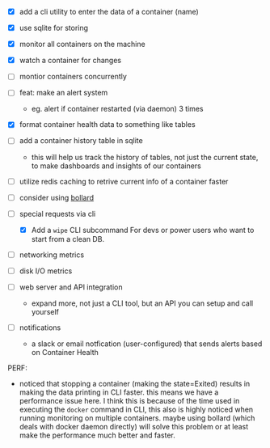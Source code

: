 - [x] add a cli utility to enter the data of a container (name)
- [x] use sqlite for storing

- [x] monitor all containers on the machine
- [x] watch a container for changes
- [ ] montior containers concurrently
- [ ] feat: make an alert system
    - eg. alert if container restarted (via daemon) 3 times
- [x] format container health data to something like tables
- [ ] add a container history table in sqlite
    - this will help us track the history of tables, not just the current state, to make dashboards and insights of our containers
- [ ] utilize redis caching to retrive current info of a container faster
- [ ] consider using [bollard](https://docs.rs/bollard/latest/bollard/)

- [ ] special requests via cli
    - [x] Add a `wipe` CLI subcommand For devs or power users who want to start from a clean DB.


- [ ] networking metrics
- [ ] disk I/O metrics

- [ ] web server and API integration
    - expand more, not just a CLI tool, but an API you can setup and call yourself

- [ ] notifications
    - a slack or email notfication (user-configured) that sends alerts based on Container Health

PERF:
- noticed that stopping a container (making the state=Exited) results in making the data printing in CLI faster. this means we have a performance issue here. I think this is because of the time used in executing the `docker` command in CLI, this also is highly noticed when running monitoring on multiple containers. maybe using bollard (which deals with docker daemon directly) will solve this problem or at least make the performance much better and faster.